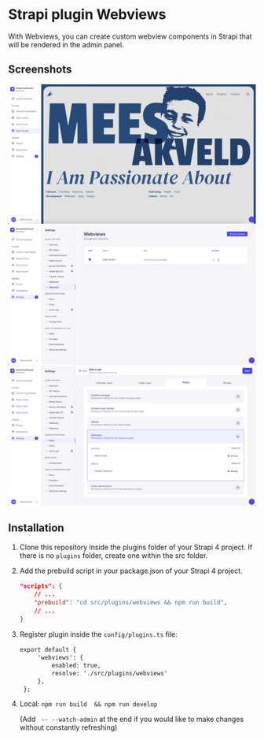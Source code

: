 # Strapi plugin Webviews

With Webviews, you can create custom webview components in Strapi that will be rendered in the admin panel.

## Screenshots

![Webview Example](./.github/assets/webview_example.png)
![Webview Example](./.github/assets/webview_settings.png)
![Webview Example](./.github/assets/webview_permission_settings.png)

## Installation

1. Clone this repository inside the plugins folder of your Strapi 4 project. If there is no `plugins` folder, create one within the src folder.
2. Add the prebuild script in your package.json of your Strapi 4 project.
    ```json
    "scripts": {
        // ...
        "prebuild": "cd src/plugins/webviews && npm run build",
        // ...
    }
    ```
3. Register plugin inside the `config/plugins.ts` file:
   ```
   export default {
        'webviews': {
            enabled: true,
            resolve: './src/plugins/webviews'
        },
    };
    ```
4. Local: `npm run build  && npm run develop` 
    
    (Add ` -- --watch-admin` at the end if you would like to make changes without constantly refreshing)